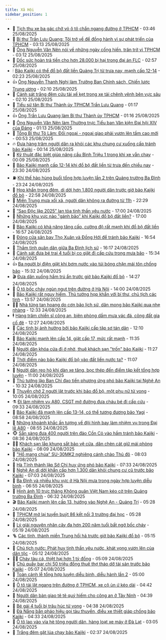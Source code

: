 ```yaml
---
title: Xã Hội
sidebar_position: 1
---
```


<!-- dantri-xa-hoi:START -->
- 🫣 [Tịch thu xe ba gác chở vỏ ô tô chắn ngang đường ở TPHCM](https://dantri.com.vn/xa-hoi/tich-thu-xe-ba-gac-cho-vo-o-to-chan-ngang-duong-o-tphcm-20250825094422426.htm) - 03:46 25/08/2025
- 💼 [Bí thư Trần Lưu Quang: Tôi trở về để đồng hành vì sự phát triển của TPHCM](https://dantri.com.vn/xa-hoi/bi-thu-tran-luu-quang-toi-tro-ve-de-dong-hanh-vi-su-phat-trien-cua-tphcm-20250825100519091.htm) - 03:13 25/08/2025
- 🎊 [Ông Nguyễn Văn Nên nói về những ngày cống hiến, trăn trở vì TPHCM](https://dantri.com.vn/xa-hoi/ong-nguyen-van-nen-noi-ve-nhung-ngay-cong-hien-tran-tro-vi-tphcm-20250825093544595.htm) - 03:12 25/08/2025
- 🙉 [Dốc sức hoàn trả tiền cho hơn 28.000 bị hại trong đại án FLC](https://dantri.com.vn/xa-hoi/doc-suc-hoan-tra-tien-cho-hon-28000-bi-hai-trong-dai-an-flc-20250825095348494.htm) - 02:57 25/08/2025
- 🕯 [Bão Kajiki có thể đổ bộ đất liền Quảng Trị từ trưa nay, mạnh cấp 12-14](https://dantri.com.vn/xa-hoi/bao-kajiki-co-the-do-bo-dat-lien-quang-tri-tu-trua-nay-manh-cap-12-14-20250825091424642.htm) - 02:23 25/08/2025
- 👍 [Ông Nguyễn Thanh Nghị làm Trưởng Ban Chính sách, Chiến lược Trung ương](https://dantri.com.vn/xa-hoi/ong-nguyen-thanh-nghi-lam-truong-ban-chinh-sach-chien-luoc-trung-uong-20250824174542290.htm) - 02:10 25/08/2025
- 🤖 [Cảnh sát trắng đêm cứu tài xế kẹt trong xe tải chênh vênh bên vực sâu](https://dantri.com.vn/xa-hoi/canh-sat-trang-dem-cuu-tai-xe-ket-trong-xe-tai-chenh-venh-ben-vuc-sau-20250825084241125.htm) - 02:10 25/08/2025
- 🙉 [Tiểu sử tân Bí thư Thành ủy TPHCM Trần Lưu Quang](https://dantri.com.vn/xa-hoi/tieu-su-tan-bi-thu-thanh-uy-tphcm-tran-luu-quang-20250824170630280.htm) - 01:17 25/08/2025
- 👍 [Ông Trần Lưu Quang làm Bí thư Thành ủy TPHCM](https://dantri.com.vn/xa-hoi/ong-tran-luu-quang-lam-bi-thu-thanh-uy-tphcm-20250824175143130.htm) - 01:16 25/08/2025
- 🗽 [Ông Nguyễn Văn Nên làm Thường trực Tiểu ban Văn kiện Đại hội XIV của Đảng](https://dantri.com.vn/xa-hoi/ong-nguyen-van-nen-lam-thuong-truc-tieu-ban-van-kien-dai-hoi-xiv-cua-dang-20250824173508975.htm) - 01:13 25/08/2025
- 🗽 [Tổng Bí thư Tô Lâm: Đối ngoại - ngoại giao phải vươn lên tầm cao mới](https://dantri.com.vn/xa-hoi/tong-bi-thu-to-lam-doi-ngoai-ngoai-giao-phai-vuon-len-tam-cao-moi-20250825075342006.htm) - 00:53 25/08/2025
- 🔥 [Đưa hàng trăm người dân ra khỏi các khu chung cư xuống cấp tránh bão Kajiki](https://dantri.com.vn/xa-hoi/dua-hang-tram-nguoi-dan-ra-khoi-cac-khu-chung-cu-xuong-cap-tranh-bao-kajiki-20250824220943523.htm) - 00:14 25/08/2025
- 🦒 [Kỹ thuật đặc biệt giúp nâng cầu Bình Triệu 1 trong khi xe vẫn chạy](https://dantri.com.vn/xa-hoi/ky-thuat-dac-biet-giup-nang-cau-binh-trieu-1-trong-khi-xe-van-chay-20250824163020389.htm) - 00:09 25/08/2025
- 🧐 [Bão Kajiki mạnh cấp 12-14 khi đổ bộ đất liền từ trưa đến chiều nay](https://dantri.com.vn/xa-hoi/bao-kajiki-manh-cap-12-14-khi-do-bo-dat-lien-tu-trua-den-chieu-nay-20250825062823345.htm) - 23:30 24/08/2025
- ⛽️ [Khí thế hào hùng buổi tổng hợp luyện lần 2 trên Quảng trường Ba Đình](https://dantri.com.vn/xa-hoi/khi-the-hao-hung-buoi-tong-hop-luyen-lan-2-tren-quang-truong-ba-dinh-20250825062350089.htm) - 23:24 24/08/2025
- 🚀 [Họp khẩn trong đêm, di dời hơn 1.800 người dân trước giờ bão Kajiki đổ bộ](https://dantri.com.vn/xa-hoi/hop-khan-trong-dem-di-doi-hon-1800-nguoi-dan-truoc-gio-bao-kajiki-do-bo-20250825000957382.htm) - 22:58 24/08/2025
- 🦒 [Miền Trung mưa xối xả, người dân không ra đường từ 11h](https://dantri.com.vn/xa-hoi/mien-trung-mua-xoi-xa-nguoi-dan-khong-ra-duong-tu-11h-20250825044631522.htm) - 22:29 24/08/2025
- 🦅 [“Sao Độc lập 2025” lan tỏa tinh thần yêu nước](https://dantri.com.vn/xa-hoi/sao-doc-lap-2025-lan-toa-tinh-than-yeu-nuoc-20250824232730836.htm) - 17:00 24/08/2025
- 🚀 [Những khu vực nào &quot;gánh bão&quot; khi Kajiki đổ bộ đất liền?](https://dantri.com.vn/xa-hoi/nhung-khu-vuc-nao-ganh-bao-khi-kajiki-do-bo-dat-lien-20250824201042118.htm) - 17:00 24/08/2025
- 🦅 [Bão Kajiki có khả năng tăng cấp, cường độ rất mạnh khi đổ bộ đất liền](https://dantri.com.vn/xa-hoi/bao-kajiki-co-kha-nang-tang-cap-cuong-do-rat-manh-khi-do-bo-dat-lien-20250824233934633.htm) - 16:57 24/08/2025
- 🤠 [Đóng cửa sân bay Thọ Xuân và Đồng Hới để tránh bão Kajiki](https://dantri.com.vn/xa-hoi/dong-cua-san-bay-tho-xuan-va-dong-hoi-de-tranh-bao-kajiki-20250824234736646.htm) - 16:54 24/08/2025
- 💄 [Thắm tình quân dân giữa Ba Đình lịch sử](https://dantri.com.vn/xa-hoi/tham-tinh-quan-dan-giua-ba-dinh-lich-su-20250824231634173.htm) - 16:17 24/08/2025
- 🥷 [Cảnh sát đưa bé trai 4 tuổi bị co giật đi cấp cứu trong mưa bão](https://dantri.com.vn/xa-hoi/canh-sat-dua-be-trai-4-tuoi-bi-co-giat-di-cap-cuu-trong-mua-bao-20250824213119144.htm) - 15:34 24/08/2025
- 👍 [Ba người bị điện giật khi bơm nước vào túi bóng chặn mái tôn chống bão](https://dantri.com.vn/xa-hoi/ba-nguoi-bi-dien-giat-khi-bom-nuoc-vao-tui-bong-chan-mai-ton-chong-bao-20250824221343154.htm) - 15:32 24/08/2025
- 🎬 [Đưa dân xuống hầm trú ẩn trước giờ bão Kajiki đổ bộ](https://dantri.com.vn/xa-hoi/dua-dan-xuong-ham-tru-an-truoc-gio-bao-kajiki-do-bo-20250824200920133.htm) - 14:27 24/08/2025
- 🦒 [Ô tô bốc cháy ngùn ngụt trên đường ở Hà Nội](https://dantri.com.vn/xa-hoi/o-to-boc-chay-ngun-ngut-tren-duong-o-ha-noi-20250824203159242.htm) - 14:00 24/08/2025
- 🌊 [Bão Kajiki rất nguy hiểm, Thủ tướng họp khẩn với bí thư, chủ tịch các tỉnh](https://dantri.com.vn/xa-hoi/bao-kajiki-rat-nguy-hiem-thu-tuong-hop-khan-voi-bi-thu-chu-tich-cac-tinh-20250824205731410.htm) - 13:57 24/08/2025
- 🧑‍💻 [Nhà từng tan hoang do cơn bão lịch sử, dân mong bão Kajiki qua nhẹ nhàng](https://dantri.com.vn/xa-hoi/nha-tung-tan-hoang-do-con-bao-lich-su-dan-mong-bao-kajiki-qua-nhe-nhang-20250824185413201.htm) - 12:33 24/08/2025
- 🕴 [Hàng trăm chiến sĩ công an, biên phòng dầm mưa vác đá, cõng đất gia cố đê](https://dantri.com.vn/xa-hoi/hang-tram-chien-si-cong-an-bien-phong-dam-mua-vac-da-cong-dat-gia-co-de-20250824185230777.htm) - 12:27 24/08/2025
- 🤔 [Các tỉnh bị ảnh hưởng bởi bão Kajiki cấp tập sơ tán dân](https://dantri.com.vn/xa-hoi/cac-tinh-bi-anh-huong-boi-bao-kajiki-cap-tap-so-tan-dan-20250824184618784.htm) - 12:10 24/08/2025
- 💄 [Bão Kajiki mạnh lên cấp 14, giật cấp 17, mức rất mạnh](https://dantri.com.vn/xa-hoi/bao-kajiki-manh-len-cap-14-giat-cap-17-muc-rat-manh-20250824183323465.htm) - 11:35 24/08/2025
- 🧠 [Người dân khóa cửa đi ở nhờ, thuê khách sạn &quot;trốn&quot; bão Kajiki](https://dantri.com.vn/xa-hoi/nguoi-dan-khoa-cua-di-o-nho-thue-khach-san-tron-bao-kajiki-20250824180647605.htm) - 11:27 24/08/2025
- 🦣 [Thời điểm nào bão Kajiki đổ bộ vào đất liền nước ta?](https://dantri.com.vn/xa-hoi/thoi-diem-nao-bao-kajiki-do-bo-vao-dat-lien-nuoc-ta-20250824175645393.htm) - 11:07 24/08/2025
- 💫 [Người dân reo hò khi dàn xe tăng, bọc thép đến điểm tập kết tổng hợp luyện](https://dantri.com.vn/xa-hoi/nguoi-dan-reo-ho-khi-dan-xe-tang-boc-thep-den-diem-tap-ket-tong-hop-luyen-20250824175937018.htm) - 11:00 24/08/2025
- 🚀 [Thủ tướng lập Ban Chỉ đạo tiền phương ứng phó bão Kajiki tại Nghệ An](https://dantri.com.vn/xa-hoi/thu-tuong-lap-ban-chi-dao-tien-phuong-ung-pho-bao-kajiki-tai-nghe-an-20250824173227028.htm) - 10:32 24/08/2025
- 🤔 [Thuyền chở 2 người lật trước khi bão đổ bộ, một phụ nữ tử vong](https://dantri.com.vn/xa-hoi/thuyen-cho-2-nguoi-lat-truoc-khi-bao-do-bo-mot-phu-nu-tu-vong-20250824164955025.htm) - 10:05 24/08/2025
- ⚗️ [Đi làm nhiệm vụ A80, CSGT mở đường đưa cháu bé đi cấp cứu](https://dantri.com.vn/xa-hoi/di-lam-nhiem-vu-a80-csgt-mo-duong-dua-chau-be-di-cap-cuu-20250824162433148.htm) - 09:33 24/08/2025
- 🫶 [Bão Kajiki đã mạnh lên cấp 13-14, có thể tương đương bão Yagi](https://dantri.com.vn/xa-hoi/bao-kajiki-da-manh-len-cap-13-14-co-the-tuong-duong-bao-yagi-20250824154903458.htm) - 08:58 24/08/2025
- 🌮 [Những khoảnh khắc ấn tượng về đội hình bay làm nhiệm vụ trong Đại lễ A80](https://dantri.com.vn/xa-hoi/nhung-khoanh-khac-an-tuong-ve-doi-hinh-bay-lam-nhiem-vu-trong-dai-le-a80-20250824142525996.htm) - 08:55 24/08/2025
- 🐵 [Sẵn sàng đưa 400 người trên đảo Cồn Cỏ vào hầm tránh bão Kajiki](https://dantri.com.vn/xa-hoi/san-sang-dua-400-nguoi-tren-dao-con-co-vao-ham-tranh-bao-kajiki-20250824145306591.htm) - 08:36 24/08/2025
- 🧑‍🏫 [Khách sạn lắp khung sắt bảo vệ cửa, dân chèn cát giữ mái phòng bão Kajiki](https://dantri.com.vn/xa-hoi/khach-san-lap-khung-sat-bao-ve-cua-dan-chen-cat-giu-mai-phong-bao-kajiki-20250824142746114.htm) - 08:09 24/08/2025
- 💫 [&quot;Hổ mang chúa&quot; SU-30MK2 nghiêng cánh chào Thủ đô](https://dantri.com.vn/xa-hoi/ho-mang-chua-su-30mk2-nghieng-canh-chao-thu-do-20250824131138477.htm) - 08:03 24/08/2025
- 🦩 [Hà Tĩnh thành lập Sở Chỉ huy ứng phó bão Kajiki](https://dantri.com.vn/xa-hoi/ha-tinh-thanh-lap-so-chi-huy-ung-pho-bao-kajiki-20250824140813468.htm) - 07:33 24/08/2025
- 🦄 [Nghệ An di dời khẩn cấp hơn 1.300 dân khỏi chung cư cũ trước bão Kajiki](https://dantri.com.vn/xa-hoi/nghe-an-di-doi-khan-cap-hon-1300-dan-khoi-chung-cu-cu-truoc-bao-kajiki-20250824132203195.htm) - 07:03 24/08/2025
- 💂 [Ba Đình và nhiều khu vực ở Hà Nội mưa trong ngày hợp luyện diễu binh](https://dantri.com.vn/xa-hoi/ba-dinh-va-nhieu-khu-vuc-o-ha-noi-mua-trong-ngay-hop-luyen-dieu-binh-20250824134338539.htm) - 06:55 24/08/2025
- 💄 [Hình ảnh 10 trực thăng Không quân Việt Nam kéo cờ trên Quảng trường Ba Đình](https://dantri.com.vn/xa-hoi/hinh-anh-10-truc-thang-khong-quan-viet-nam-keo-co-tren-quang-truong-ba-dinh-20250824125143125.htm) - 06:32 24/08/2025
- 🎬 [Bão Kajiki mạnh lên cấp 13, hướng vào Nghệ An - Quảng Trị](https://dantri.com.vn/xa-hoi/bao-kajiki-manh-len-cap-13-huong-vao-nghe-an-quang-tri-20250824122228590.htm) - 05:28 24/08/2025
- 👀 [TPHCM mở lại tuyến buýt 86 kết nối 3 trường đại học](https://dantri.com.vn/xa-hoi/tphcm-mo-lai-tuyen-buyt-86-ket-noi-3-truong-dai-hoc-20250824121913527.htm) - 05:28 24/08/2025
- 💃 [Lý giải nguyên nhân cây đa hơn 200 năm tuổi bất ngờ bốc cháy](https://dantri.com.vn/xa-hoi/ly-giai-nguyen-nhan-cay-da-hon-200-nam-tuoi-bat-ngo-boc-chay-20250824095627248.htm) - 05:19 24/08/2025
- 🪜 [Các tỉnh, thành miền Trung hối hả trước giờ bão Kajiki đổ bộ](https://dantri.com.vn/xa-hoi/cac-tinh-thanh-mien-trung-hoi-ha-truoc-gio-bao-kajiki-do-bo-20250824105257610.htm) - 05:15 24/08/2025
- 📝 [Chủ tịch nước: Phát huy tinh thần yêu nước, khát vọng vươn lên của dân tộc](https://dantri.com.vn/xa-hoi/chu-tich-nuoc-phat-huy-tinh-than-yeu-nuoc-khat-vong-vuon-len-cua-dan-toc-20250824115848282.htm) - 05:12 24/08/2025
- 🧑‍💻 [Cháy tàu cá, thiệt hại hơn 1 tỷ đồng](https://dantri.com.vn/xa-hoi/chay-tau-ca-thiet-hai-hon-1-ty-dong-20250824111955189.htm) - 05:09 24/08/2025
- 👺 [Chủ quầy bar chi 50 triệu đồng thuê thợ tháo dỡ tài sản trước bão Kajiki](https://dantri.com.vn/xa-hoi/chu-quay-bar-chi-50-trieu-dong-thue-tho-thao-do-tai-san-truoc-bao-kajiki-20250824103755293.htm) - 05:07 24/08/2025
- 🌮 [Toàn cảnh lễ tổng hợp luyện diễu binh, diễu hành lần 2](https://dantri.com.vn/xa-hoi/toan-canh-le-tong-hop-luyen-dieu-binh-dieu-hanh-lan-2-20250824111156520.htm) - 05:00 24/08/2025
- 🤭 [Ô tô tải lật ngang trên đường ở TPHCM, xe cộ ùn ứ kéo dài](https://dantri.com.vn/xa-hoi/o-to-tai-lat-ngang-tren-duong-o-tphcm-xe-co-un-u-keo-dai-20250824112546296.htm) - 04:42 24/08/2025
- 💪 [Người dân bàn giao tê tê quý hiếm cho công an ở Tây Ninh](https://dantri.com.vn/xa-hoi/nguoi-dan-ban-giao-te-te-quy-hiem-cho-cong-an-o-tay-ninh-20250824102537254.htm) - 04:39 24/08/2025
- 🧰 [Bé gái 4 tuổi bị trâu húc tử vong](https://dantri.com.vn/xa-hoi/be-gai-4-tuoi-bi-trau-huc-tu-vong-20250824110059359.htm) - 04:38 24/08/2025
- 🤡 [Đà Nẵng bắn pháo hiệu gọi tàu thuyền, điều xe thiết giáp chống bão Kajiki](https://dantri.com.vn/xa-hoi/da-nang-ban-phao-hieu-goi-tau-thuyen-dieu-xe-thiet-giap-chong-bao-kajiki-20250824111559222.htm) - 04:33 24/08/2025
- 🦆 [Ô tô lao vào vỉa hè tông người dân, hàng loạt xe máy ở Đà Lạt](https://dantri.com.vn/xa-hoi/o-to-lao-vao-via-he-tong-nguoi-dan-hang-loat-xe-may-o-da-lat-20250824095713323.htm) - 03:05 24/08/2025
- 🦍 [Trắng đêm gặt lúa chạy bão Kajiki](https://dantri.com.vn/xa-hoi/trang-dem-gat-lua-chay-bao-kajiki-20250824080605762.htm) - 02:37 24/08/2025<!-- dantri-xa-hoi:END -->
